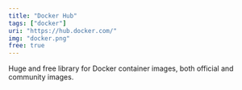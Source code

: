 ```yaml
---
title: "Docker Hub"
tags: ["docker"]
uri: "https://hub.docker.com/"
img: "docker.png"
free: true
---
```


Huge and free library for Docker container images, both official and community images.